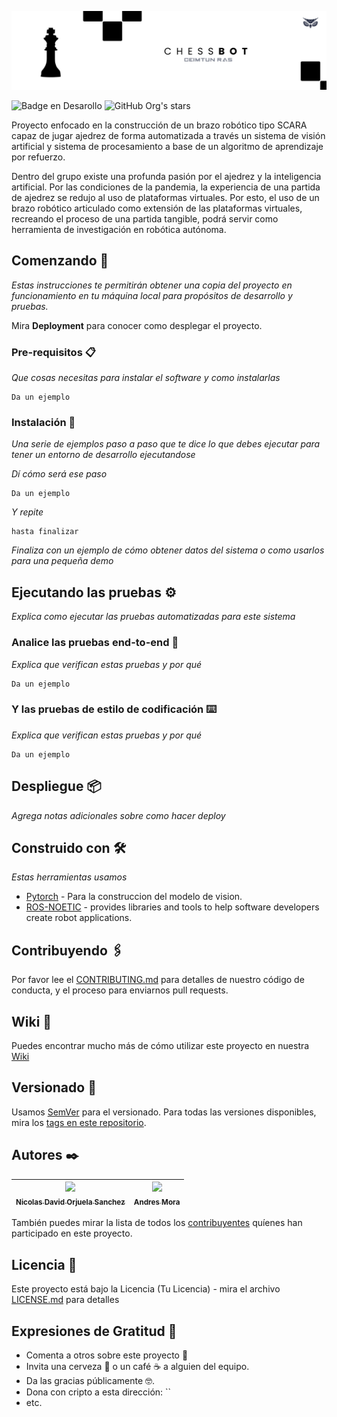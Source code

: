 
![Chessbot](https://github.com/Ceimtun-RAS/chessbot/blob/Norjuelas-readme1/Readme/Header.png)

   ![Badge en Desarollo](https://img.shields.io/badge/STATUS-EN%20DESAROLLO-green)
   ![GitHub Org's stars](https://img.shields.io/github/stars/Ceimtun-RAS/chessbot?style=social)

Proyecto enfocado en la construcción de un brazo robótico tipo SCARA capaz de jugar ajedrez de forma automatizada a través un sistema de visión artificial y sistema de procesamiento a base de un algoritmo de aprendizaje por refuerzo. 

Dentro del grupo existe una profunda pasión por el ajedrez y  la inteligencia artificial. Por las condiciones de la pandemia, la experiencia de una partida de ajedrez se redujo al uso de plataformas virtuales. Por esto, el uso de un brazo robótico articulado como extensión de las plataformas virtuales, recreando el proceso de una partida tangible, podrá servir como herramienta de investigación en robótica autónoma.

## Comenzando 🚀

_Estas instrucciones te permitirán obtener una copia del proyecto en funcionamiento en tu máquina local para propósitos de desarrollo y pruebas._

Mira **Deployment** para conocer como desplegar el proyecto.


### Pre-requisitos 📋

_Que cosas necesitas para instalar el software y como instalarlas_

```
Da un ejemplo
```

### Instalación 🔧

_Una serie de ejemplos paso a paso que te dice lo que debes ejecutar para tener un entorno de desarrollo ejecutandose_

_Dí cómo será ese paso_

```
Da un ejemplo
```

_Y repite_

```
hasta finalizar
```

_Finaliza con un ejemplo de cómo obtener datos del sistema o como usarlos para una pequeña demo_

## Ejecutando las pruebas ⚙️

_Explica como ejecutar las pruebas automatizadas para este sistema_

### Analice las pruebas end-to-end 🔩

_Explica que verifican estas pruebas y por qué_

```
Da un ejemplo
```

### Y las pruebas de estilo de codificación ⌨️

_Explica que verifican estas pruebas y por qué_

```
Da un ejemplo
```

## Despliegue 📦

_Agrega notas adicionales sobre como hacer deploy_

## Construido con 🛠️

_Estas herramientas usamos_

* [Pytorch](https://pytorch.org/) - Para la construccion del modelo de vision.
* [ROS-NOETIC](http://wiki.ros.org/noetic) - provides libraries and tools to help software developers create robot applications.

## Contribuyendo 🖇️

Por favor lee el [CONTRIBUTING.md]() para detalles de nuestro código de conducta, y el proceso para enviarnos pull requests.

## Wiki 📖

Puedes encontrar mucho más de cómo utilizar este proyecto en nuestra [Wiki]()

## Versionado 📌

Usamos [SemVer]() para el versionado. Para todas las versiones disponibles, mira los [tags en este repositorio]().

## Autores ✒️

| [<img src="https://avatars.githubusercontent.com/u/74254237?s=96&v=4" width=115><br><sub>Nicolas David Orjuela Sanchez</sub>](https://github.com/Norjuelas) |  [<img src="https://avatars.githubusercontent.com/u/24869683?v=4" width=115><br><sub>Andres Mora</sub>](https://github.com/mora200217)|
| :---: | :---: |

También puedes mirar la lista de todos los [contribuyentes](https://github.com/your/project/contributors) quíenes han participado en este proyecto. 

## Licencia 📄

Este proyecto está bajo la Licencia (Tu Licencia) - mira el archivo [LICENSE.md](LICENSE.md) para detalles

## Expresiones de Gratitud 🎁

* Comenta a otros sobre este proyecto 📢
* Invita una cerveza 🍺 o un café ☕ a alguien del equipo. 
* Da las gracias públicamente 🤓.
* Dona con cripto a esta dirección: ``
* etc.

